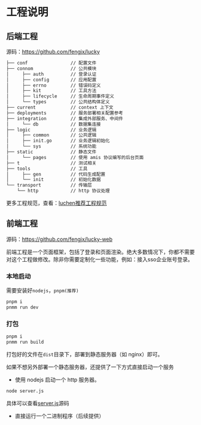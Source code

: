 # 工程说明

## 后端工程

源码：<https://github.com/fengjx/lucky>

```bash
├── conf                // 配置文件
├── connom              // 公共模块
│     ├── auth          // 登录认证
│     ├── config        // 应用配置
│     ├── errno         // 错误码定义
│     ├── kit           // 工具方法
│     ├── lifecycle     // 生命周期事件定义
│     └── types         // 公共结构体定义
├── current             // context 上下文
├── deployments         // 服务部署相关配置参考
├── integration         // 集成外部服务、中间件
│     └── db            // 数据集连接
├── logic               // 业务逻辑
│     ├── common        // 公共逻辑
│     ├── init.go       // 业务逻辑初始化
│     └── sys           // 系统功能
├── static              // 静态文件
│     └── pages         // 使用 amis 协议编写的后台页面
├── t                   // 测试相关
├── tools               // 工具
│     ├── gen           // 代码生成配置
│     └── init          // 初始化数据
└── transport           // 传输层
    └── http            // http 协议处理
```

更多工程规范，查看：<a href="/guide/specification" target="_blank">luchen推荐工程规范</a>

## 前端工程

源码：<https://github.com/fengjx/lucky-web>

前端工程是一个页面框架，包括了登录和页面渲染。绝大多数情况下，你都不需要对这个工程做修改。除非你需要定制化一些功能，例如：接入sso企业账号登录。


### 本地启动

需要安装好`nodejs`，`pnpm(推荐)`

```bash
pnpm i
pnmm run dev
```

### 打包

```bash
pnpm i
pnmm run build
```

打包好的文件在`dist`目录下，部署到静态服务器（如 nginx）即可。

如果不想另外部署一个静态服务器，还提供了一下方式直接启动一个服务

- 使用 nodejs 启动一个 http 服务器。
```bash
node server.js
```

具体可以查看[server.js](https://github.com/fengjx/lucky-web/blob/master/server.js)源码


- 直接运行一个二进制程序（后续提供）


